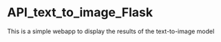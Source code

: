 # API_text_to_image_Flask

This is a simple webapp to display the results of the text-to-image model
